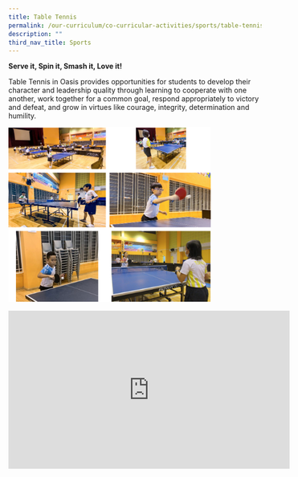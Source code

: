 ```yaml
---
title: Table Tennis
permalink: /our-curriculum/co-curricular-activities/sports/table-tennis/
description: ""
third_nav_title: Sports
---
```

**Serve it, Spin it, Smash it, Love it!**

Table Tennis in Oasis provides opportunities for students to develop their character and leadership quality through learning to cooperate with one another, work together for a common goal, respond appropriately to victory and defeat, and grow in virtues like courage, integrity, determination and humility.

<img src="/images/table%20tennis%201.png" 
     style="width:80%">
		 
<iframe width="560" height="315" src="https://www.youtube.com/embed/bKy4RZA8isw" title="YouTube video player" frameborder="0" allow="accelerometer; autoplay; clipboard-write; encrypted-media; gyroscope; picture-in-picture" allowfullscreen></iframe>